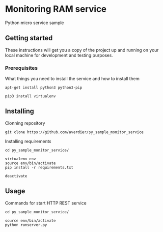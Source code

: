 
# Monitoring RAM service

Python micro service sample

## Getting started

These instructions will get you a copy of the project up and running on your local machine for development and testing purposes.

### Prerequisites
What things you need to install the service and how to install them

```
apt-get install python3 python3-pip

pip3 install virtualenv
```

## Installing
Clonning repository
```
git clone https://github.com/averdier/py_sample_monitor_service
```

Installing requirements

```
cd py_sample_monitor_service/

virtualenv env
source env/bin/activate
pip install -r requirements.txt

deactivate
```

## Usage
Commands for start HTTP REST service
```
cd py_sample_monitor_service/

source env/bin/activate
python runserver.py
```
